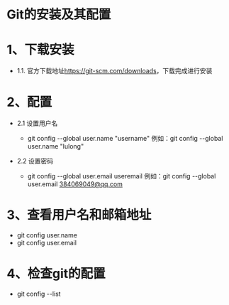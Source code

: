 # Git的安装及其配置

# 1、下载安装

* 1.1. 官方下载地址<https://git-scm.com/downloads>，下载完成进行安装

#  2、配置

* 2.1 设置用户名
  * git config --global user.name "username"  例如：git config --global user.name "lulong"

* 2.2 设置密码
  * git config --global  user.email useremail 例如：git config --global user.email 384069049@qq.com

# 3、查看用户名和邮箱地址

+ git config user.name
+ git config user.email

# 4、检查git的配置

+ git config --list